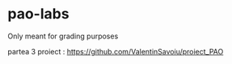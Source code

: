 # pao-labs
Only meant for grading purposes


partea 3 proiect : https://github.com/ValentinSavoiu/proiect_PAO
